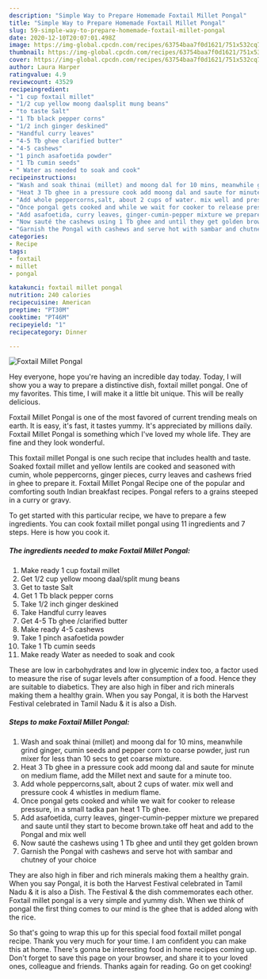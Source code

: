 ```yaml
---
description: "Simple Way to Prepare Homemade Foxtail Millet Pongal"
title: "Simple Way to Prepare Homemade Foxtail Millet Pongal"
slug: 59-simple-way-to-prepare-homemade-foxtail-millet-pongal
date: 2020-12-10T20:07:01.498Z
image: https://img-global.cpcdn.com/recipes/63754baa7f0d1621/751x532cq70/foxtail-millet-pongal-recipe-main-photo.jpg
thumbnail: https://img-global.cpcdn.com/recipes/63754baa7f0d1621/751x532cq70/foxtail-millet-pongal-recipe-main-photo.jpg
cover: https://img-global.cpcdn.com/recipes/63754baa7f0d1621/751x532cq70/foxtail-millet-pongal-recipe-main-photo.jpg
author: Laura Harper
ratingvalue: 4.9
reviewcount: 43529
recipeingredient:
- "1 cup foxtail millet"
- "1/2 cup yellow moong daalsplit mung beans"
- "to taste Salt"
- "1 Tb black pepper corns"
- "1/2 inch ginger deskined"
- "Handful curry leaves"
- "4-5 Tb ghee clarified butter"
- "4-5 cashews"
- "1 pinch asafoetida powder"
- "1 Tb cumin seeds"
- " Water as needed to soak and cook"
recipeinstructions:
- "Wash and soak thinai (millet) and moong dal for 10 mins, meanwhile grind ginger, cumin seeds and pepper corn to coarse powder, just run mixer for less than 10 secs to get coarse mixture."
- "Heat 3 Tb ghee in a pressure cook add moong dal and saute for minute on medium flame, add the Millet next and saute for a minute too."
- "Add whole peppercorns,salt, about 2 cups of water. mix well and pressure cook 4 whistles in medium flame."
- "Once pongal gets cooked and while we wait for cooker to release pressure, in a small tadka pan heat 1 Tb ghee."
- "Add asafoetida, curry leaves, ginger-cumin-pepper mixture we prepared and saute until they start to become brown.take off heat and add to the Pongal and mix well"
- "Now sauté the cashews using 1 Tb ghee and until they get golden brown"
- "Garnish the Pongal with cashews and serve hot with sambar and chutney of your choice"
categories:
- Recipe
tags:
- foxtail
- millet
- pongal

katakunci: foxtail millet pongal 
nutrition: 240 calories
recipecuisine: American
preptime: "PT30M"
cooktime: "PT46M"
recipeyield: "1"
recipecategory: Dinner

---
```



![Foxtail Millet Pongal](https://img-global.cpcdn.com/recipes/63754baa7f0d1621/751x532cq70/foxtail-millet-pongal-recipe-main-photo.jpg)

Hey everyone, hope you're having an incredible day today. Today, I will show you a way to prepare a distinctive dish, foxtail millet pongal. One of my favorites. This time, I will make it a little bit unique. This will be really delicious.

Foxtail Millet Pongal is one of the most favored of current trending meals on earth. It is easy, it's fast, it tastes yummy. It's appreciated by millions daily. Foxtail Millet Pongal is something which I've loved my whole life. They are fine and they look wonderful.

This foxtail millet Pongal is one such recipe that includes health and taste. Soaked foxtail millet and yellow lentils are cooked and seasoned with cumin, whole peppercorns, ginger pieces, curry leaves and cashews fried in ghee to prepare it. Foxtail Millet Pongal Recipe one of the popular and comforting south Indian breakfast recipes. Pongal refers to a grains steeped in a curry or gravy.


To get started with this particular recipe, we have to prepare a few ingredients. You can cook foxtail millet pongal using 11 ingredients and 7 steps. Here is how you cook it.

<!--inarticleads1-->

##### The ingredients needed to make Foxtail Millet Pongal:

1. Make ready 1 cup foxtail millet
1. Get 1/2 cup yellow moong daal/split mung beans
1. Get to taste Salt
1. Get 1 Tb black pepper corns
1. Take 1/2 inch ginger deskined
1. Take Handful curry leaves
1. Get 4-5 Tb ghee /clarified butter
1. Make ready 4-5 cashews
1. Take 1 pinch asafoetida powder
1. Take 1 Tb cumin seeds
1. Make ready  Water as needed to soak and cook


These are low in carbohydrates and low in glycemic index too, a factor used to measure the rise of sugar levels after consumption of a food. Hence they are suitable to diabetics. They are also high in fiber and rich minerals making them a healthy grain. When you say Pongal, it is both the Harvest Festival celebrated in Tamil Nadu &amp; it is also a Dish. 

<!--inarticleads2-->

##### Steps to make Foxtail Millet Pongal:

1. Wash and soak thinai (millet) and moong dal for 10 mins, meanwhile grind ginger, cumin seeds and pepper corn to coarse powder, just run mixer for less than 10 secs to get coarse mixture.
1. Heat 3 Tb ghee in a pressure cook add moong dal and saute for minute on medium flame, add the Millet next and saute for a minute too.
1. Add whole peppercorns,salt, about 2 cups of water. mix well and pressure cook 4 whistles in medium flame.
1. Once pongal gets cooked and while we wait for cooker to release pressure, in a small tadka pan heat 1 Tb ghee.
1. Add asafoetida, curry leaves, ginger-cumin-pepper mixture we prepared and saute until they start to become brown.take off heat and add to the Pongal and mix well
1. Now sauté the cashews using 1 Tb ghee and until they get golden brown
1. Garnish the Pongal with cashews and serve hot with sambar and chutney of your choice


They are also high in fiber and rich minerals making them a healthy grain. When you say Pongal, it is both the Harvest Festival celebrated in Tamil Nadu &amp; it is also a Dish. The Festival &amp; the dish commemorates each other. Foxtail millet pongal is a very simple and yummy dish. When we think of pongal the first thing comes to our mind is the ghee that is added along with the rice. 

So that's going to wrap this up for this special food foxtail millet pongal recipe. Thank you very much for your time. I am confident you can make this at home. There's gonna be interesting food in home recipes coming up. Don't forget to save this page on your browser, and share it to your loved ones, colleague and friends. Thanks again for reading. Go on get cooking!

